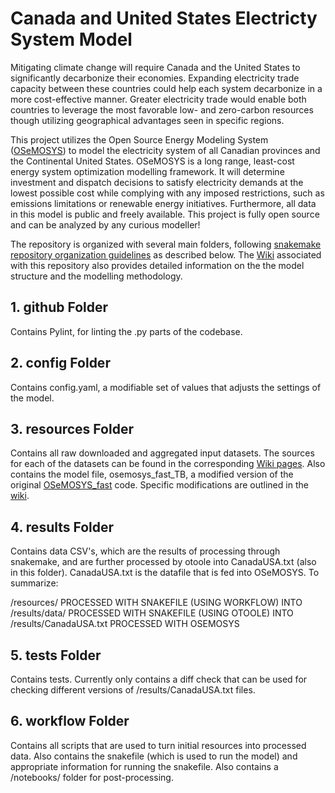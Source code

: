 # Canada and United States Electricty System Model

Mitigating climate change will require Canada and the United States to significantly decarbonize their economies. Expanding electricity trade capacity between these countries could help each system decarbonize in a more cost-effective manner. Greater electricity trade would enable both countries to leverage the most favorable low- and zero-carbon resources though utilizing geographical advantages seen in specific regions. 

This project utilizes the Open Source Energy Modeling System ([OSeMOSYS](https://github.com/OSeMOSYS)) to model the electricity system of all Canadian provinces and the Continental United States. OSeMOSYS is a long range, least-cost energy system optimization modelling framework. It will determine investment and dispatch decisions to satisfy electricity demands at the lowest possible cost while complying with any imposed restrictions, such as emissions limitations or renewable energy initiatives. Furthermore, all data in this model is public and freely available. This project is fully open source and can be analyzed by any curious modeller! 

The repository is organized with several main folders, following [snakemake repository organization guidelines](https://snakemake.readthedocs.io/en/stable/snakefiles/deployment.html#distribution-and-reproducibility) as described below. The [Wiki](https://github.com/DeltaE/Canada-U.S.-ElecTrade/wiki) associated with this repository also provides detailed information on the the model structure and the modelling methodology. 

## 1. github Folder
Contains Pylint, for linting the .py parts of the codebase.

## 2. config Folder
Contains config.yaml, a modifiable set of values that adjusts the settings of the model.

## 3. resources Folder
Contains all raw downloaded and aggregated input datasets. The sources for each of the datasets can be found in the corresponding [Wiki pages](https://github.com/DeltaE/Canada-U.S.-ElecTrade/wiki). Also contains the model file, osemosys_fast_TB, a modified version of the original [OSeMOSYS_fast](https://github.com/OSeMOSYS/OSeMOSYS_GNU_MathProg/tree/master/src#installation) code. Specific modifications are outlined in the [wiki](https://github.com/DeltaE/Canada-U.S.-ElecTrade/wiki). 

## 4. results Folder
Contains data CSV's, which are the results of processing through snakemake, and are further processed by otoole into CanadaUSA.txt (also in this folder). CanadaUSA.txt is the datafile that is fed into OSeMOSYS. To summarize:

/resources/
PROCESSED WITH SNAKEFILE (USING WORKFLOW) INTO
/results/data/
PROCESSED WITH SNAKEFILE (USING OTOOLE) INTO
/results/CanadaUSA.txt
PROCESSED WITH OSEMOSYS

## 5. tests Folder
Contains tests. Currently only contains a diff check that can be used for checking different versions of /results/CanadaUSA.txt files.

## 6. workflow Folder 
Contains all scripts that are used to turn initial resources into processed data. Also contains the snakefile (which is used to run the model) and appropriate information for running the snakefile. Also contains a /notebooks/ folder for post-processing.
